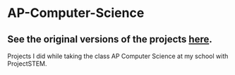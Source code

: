 # AP-Computer-Science
## See the original versions of the projects [here](https://replit.com/@CaptainSapphire?path=). 
Projects I did while taking the class AP Computer Science at my school with ProjectSTEM.
